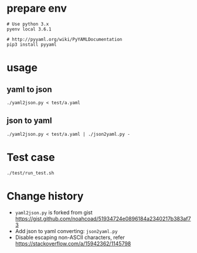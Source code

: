 # prepare env
```
# Use python 3.x
pyenv local 3.6.1

# http://pyyaml.org/wiki/PyYAMLDocumentation
pip3 install pyyaml
```

# usage
## yaml to json
`./yaml2json.py < test/a.yaml`
## json to yaml
`./yaml2json.py < test/a.yaml | ./json2yaml.py -`

# Test case
`./test/run_test.sh`

# Change history
* `yaml2json.py` is forked from gist https://gist.github.com/noahcoad/51934724e0896184a2340217b383af73
* Add json to yaml converting: `json2yaml.py`
* Disable escaping non-ASCII characters, refer https://stackoverflow.com/a/15942362/1145798
